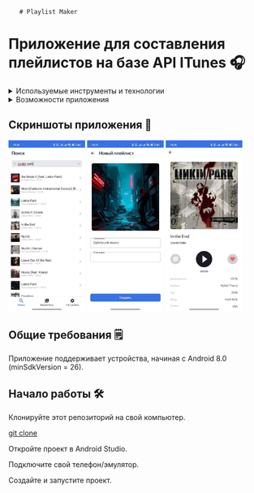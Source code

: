        # Playlist Maker

# Приложение для составления плейлистов на базе API ITunes 🎧

<details>
<summary>Используемые инструменты и технологии</summary>

| Технологии      | Технологии                   |
|-----------------|------------------------------|
| MVVM            | Kotlin Coroutines            |
| Single Activity | Fragment                     |
| Koin            | Room                         |
| Retrofit2       | SafeArgs                     |
| ViewPager2      | MediaPlayer                  |
| RecyclerView    | SharedPreferences            |
| Gson            | BottomNavigationView         |
| LiveData        | Jetpack Navigation Component |

</details>

<details>
<summary>Возможности приложения</summary>

| Возможности                            |
|----------------------------------------|
| Создание/удаление плейлистов           |
| Поиск треков                           |
| Сохранение/удаление истории поиска     |
| Прослушивание превью треков            | 
| Добавление/удаление треков в плейлисты |
| Изменение темы приложения              |
| Прослушивание превью трека             | 

</details>

## Скриншоты приложения 📱

<img src="https://github.com/SvitlanaFilippova/PlaylistMaker/blob/093d4aa545fa10a81be2dcf242c5e889ff8ba5fb/app/docs/screenshots/1.jpg?raw=true" width="30%" height="30%"> <img src="https://github.com/SvitlanaFilippova/PlaylistMaker/blob/093d4aa545fa10a81be2dcf242c5e889ff8ba5fb/app/docs/screenshots/2.jpg?raw=true" width="30%" height="30%">
<img src="https://github.com/SvitlanaFilippova/PlaylistMaker/blob/093d4aa545fa10a81be2dcf242c5e889ff8ba5fb/app/docs/screenshots/3.jpg?raw=true" width="30%" height="30%"> 

## Общие требования 🗒️

Приложение поддерживает устройства, начиная с Android 8.0 (minSdkVersion = 26).

## Начало работы 🛠️

Клонируйте этот репозиторий на свой компьютер.

[git clone](https://github.com/kawunus/hamster-hunter-android)

Откройте проект в Android Studio.

Подключите свой телефон/эмулятор.

Создайте и запустите проект.
